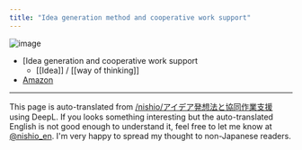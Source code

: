 ```yaml
---
title: "Idea generation method and cooperative work support"
---
```


![image](https://gyazo.com/e32e6dea7d1b5db05d4cd415d19b2d0d/thumb/1000)
- [Idea generation and cooperative work support
    - [[Idea]] / [[way of thinking]]
- [Amazon](https://www.amazon.co.jp/%E3%82%A2%E3%82%A4%E3%83%87%E3%82%A2%E7%99%BA%E6%83%B3%E6%B3%95%E3%81%A8%E5%8D%94%E5%90%8C%E4%BD%9C%E6%A5%AD%E6%94%AF%E6%8F%B4-%E6%9C%AA%E6%9D%A5%E3%81%B8%E3%81%A4%E3%81%AA%E3%81%90-%E3%83%87%E3%82%B8%E3%82%BF%E3%83%AB%E3%82%B7%E3%83%AA%E3%83%BC%E3%82%BA-23-%E5%AE%97%E6%A3%AE/dp/4320123433/ref=sr_1_1?adgrpid=52270124614&hvadid=667911769864&hvdev=c&hvlocphy=1009311&hvnetw=g&hvqmt=e&hvrand=12023471742950499147&hvtargid=kwd-332447931986&hydadcr=27267_14706048&jp-ad-ap=0&keywords=%E3%82%A2%E3%82%A4%E3%83%87%E3%82%A2%E7%99%BA%E6%83%B3%E6%B3%95%E3%81%A8%E5%8D%94%E5%90%8C%E4%BD%9C%E6%A5%AD%E6%94%AF%E6%8F%B4&qid=1696004301&sr=8-1)

---
This page is auto-translated from [/nishio/アイデア発想法と協同作業支援](https://scrapbox.io/nishio/アイデア発想法と協同作業支援) using DeepL. If you looks something interesting but the auto-translated English is not good enough to understand it, feel free to let me know at [@nishio_en](https://twitter.com/nishio_en). I'm very happy to spread my thought to non-Japanese readers.